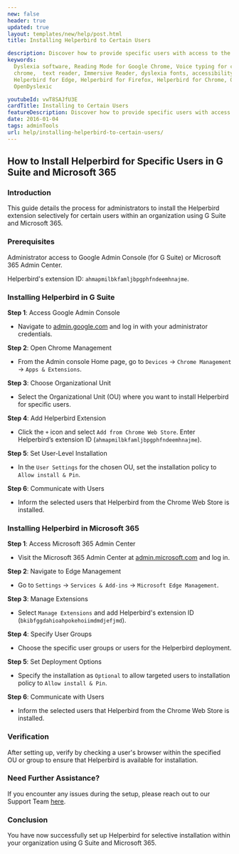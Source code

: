 ```yaml
---
new: false
header: true
updated: true
layout: templates/new/help/post.html
title: Installing Helperbird to Certain Users

description: Discover how to provide specific users with access to the Helperbird extension. This guide details the process for selective Helperbird installation.
keywords:
  Dyslexia software, Reading Mode for Google Chrome, Voice typing for chrome, Text to speech for
  chrome,  text reader, Immersive Reader, dyslexia fonts, accessibility software, dyslexia software,
  Helperbird for Edge, Helperbird for Firefox, Helperbird for Chrome, Opendyslexic for Chrome,
  OpenDyslexic

youtubeId: vwT8SAJfU3E
cardTitle: Installing to Certain Users
featureDescription: Discover how to provide specific users with access to the Helperbird extension. This guide details the process for selective Helperbird installation.
date: 2016-01-04
tags: adminTools
url: help/installing-helperbird-to-certain-users/
---
```


## How to Install Helperbird for Specific Users in G Suite and Microsoft 365

### Introduction
This guide details the process for administrators to install the Helperbird extension selectively for certain users within an organization using G Suite and Microsoft 365.

### Prerequisites

Administrator access to Google Admin Console (for G Suite) or Microsoft 365 Admin Center.

Helperbird's extension ID: `ahmapmilbkfamljbpgphfndeemhnajme`.

### Installing Helperbird in G Suite

**Step 1**: Access Google Admin Console
- Navigate to [admin.google.com](https://admin.google.com/) and log in with your administrator credentials.

**Step 2**: Open Chrome Management
- From the Admin console Home page, go to `Devices` -> `Chrome Management` -> `Apps & Extensions`.

**Step 3**: Choose Organizational Unit
- Select the Organizational Unit (OU) where you want to install Helperbird for specific users.

**Step 4**: Add Helperbird Extension
- Click the `+` icon and select `Add from Chrome Web Store`. Enter Helperbird’s extension ID (`ahmapmilbkfamljbpgphfndeemhnajme`).

**Step 5**: Set User-Level Installation
- In the `User Settings` for the chosen OU, set the installation policy to `Allow install & Pin`.

**Step 6**: Communicate with Users
- Inform the selected users that Helperbird from the Chrome Web Store is installed.

### Installing Helperbird in Microsoft 365

**Step 1**: Access Microsoft 365 Admin Center
- Visit the Microsoft 365 Admin Center at [admin.microsoft.com](https://admin.microsoft.com/) and log in.

**Step 2**: Navigate to Edge Management
- Go to `Settings` -> `Services & Add-ins` -> `Microsoft Edge Management`.

**Step 3**: Manage Extensions
- Select `Manage Extensions` and add Helperbird's extension ID (`bkibfggdahioahpokehoiimdmdjefjmd`).

**Step 4**: Specify User Groups
- Choose the specific user groups or users for the Helperbird deployment.

**Step 5**: Set Deployment Options
- Specify the installation as `Optional` to allow targeted users to installation policy to `Allow install & Pin`.

**Step 6**: Communicate with Users
- Inform the selected users that Helperbird from the Chrome Web Store is installed.

### Verification

After setting up, verify by checking a user's browser within the specified OU or group to ensure that Helperbird is available for installation.

### Need Further Assistance?

If you encounter any issues during the setup, please reach out to our Support Team [here](https://www.helperbird.com/support).

### Conclusion

You have now successfully set up Helperbird for selective installation within your organization using G Suite and Microsoft 365.
